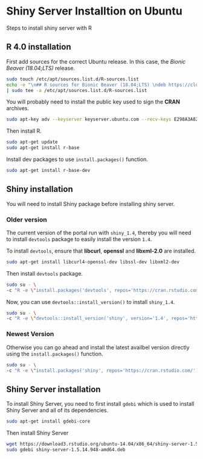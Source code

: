 # Shiny Server Installtion on Ubuntu

Steps to install shiny server with R

## R 4.0 installation

First add sources for the correct Ubuntu release.
In this case, the _Bionic Beaver (18.04;LTS)_ release.

```bash
sudo touch /etc/apt/sources.list.d/R-sources.list
echo -e "\n## R sources for Bionic Beaver (18.04;LTS) \ndeb https://cloud.r-project.org/bin/linux/ubuntu bionic-cran40/" \
| sudo tee -a /etc/apt/sources.list.d/R-sources.list
```

You will probably need to install the public key used to sign the __CRAN__ archives.

```bash
sudo apt-key adv --keyserver keyserver.ubuntu.com --recv-keys E298A3A825C0D65DFD57CBB651716619E084DAB9
```

Then install R.

```bash
sudo apt-get update
sudo apt-get install r-base
```

Install dev packages to use `install.packages()` function.

```bash
sudo apt-get install r-base-dev
```


## Shiny installation

You will need to install Shiny package before installing shiny server.

### Older version

The current version of the portal run with `shiny_1.4`, thereby you will need to install `devtools` package to easily install the version `1.4`.

To install `devtools`, ensure that **libcurl**, **openssl** and **libxml-2.0** are installed.

```bash
sudo apt-get install libcurl4-openssl-dev libssl-dev libxml2-dev
```

Then install `devtools` package.

```bash
sudo su - \
-c "R -e \"install.packages('devtools', repos='https://cran.rstudio.com/')\""
```

Now, you can use `devtools::install_version()` to install `shiny_1.4`.

```bash
sudo su - \
-c "R -e \"devtools::install_version('shiny', version='1.4', repos='https://cran.rstudio.com/')\""
```

### Newest Version

Otherwise you can go ahead and install the latest availbel version directly using the `install.packages()` function.

```bash
sudo su - \
-c "R -e \"install.packages('shiny', repos='https://cran.rstudio.com/')\""
```

## Shiny Server installation

To install Shiny Server, you need to first install `gdebi` which is used to install Shiny Server and all of its dependencies.

```bash
sudo apt-get install gdebi-core
```

Then install Shiny Server

```bash
wget https://download3.rstudio.org/ubuntu-14.04/x86_64/shiny-server-1.5.14.948-amd64.deb
sudo gdebi shiny-server-1.5.14.948-amd64.deb
```
